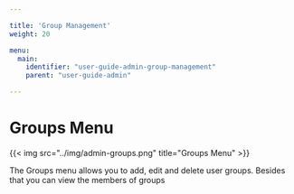 ```yaml
---

title: 'Group Management'
weight: 20

menu:
  main:
    identifier: "user-guide-admin-group-management"
    parent: "user-guide-admin"

---
```



# Groups Menu

{{< img src="../img/admin-groups.png" title="Groups Menu" >}}

The Groups menu allows you to add, edit and delete user groups. Besides that you can view the members of groups
